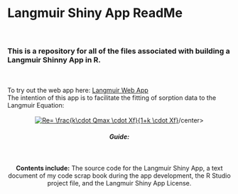 # Langmuir Shiny App ReadMe
<br/>
<head>
<h3>This is a repository for all of the files associated with building a Langmuir Shinny App in R. </h3>
<br/>
</head>

<body>

<br/>
To try out the web app here: <a href="https://wessport.shinyapps.io/Langmuir-Shiny-App/">Langmuir Web App</a>
<br/>
The intention of this app is to facilitate the fitting of sorption data to the Langmuir Equation: 
<br/>
<br/>
<center><a href="https://www.codecogs.com/eqnedit.php?latex=Re=&space;\frac{k\cdot&space;Qmax&space;\cdot&space;Xf}{1&plus;k&space;\cdot&space;Xf}" target="_blank"><img src="https://latex.codecogs.com/gif.latex?Re=&space;\frac{k\cdot&space;Qmax&space;\cdot&space;Xf}{1&plus;k&space;\cdot&space;Xf}" title="Re= \frac{k\cdot Qmax \cdot Xf}{1+k \cdot Xf}" /></a>/center>
<br/>

<h5>Guide:</h5>
<br/>



<b>Contents include:</b> The source code for the Langmuir Shiny App, a text document of my code scrap book during the app development, the R Studio project file, and the Langmuir Shiny App License. 
<br/>


</body>
